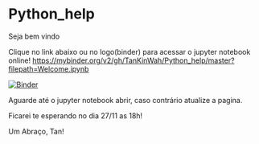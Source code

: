 # Python_help

Seja bem vindo

Clique no link abaixo ou no logo(binder) para acessar o jupyter notebook online!
https://mybinder.org/v2/gh/TanKinWah/Python_help/master?filepath=Welcome.ipynb

[![Binder](https://mybinder.org/badge_logo.svg)](https://mybinder.org/v2/gh/TanKinWah/Python_help/master?filepath=Welcome.ipynb)

Aguarde até o jupyter notebook abrir, caso contrário atualize a pagina.

Ficarei te esperando no dia 27/11 as 18h!

Um Abraço, Tan!
